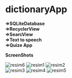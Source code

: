 # dictionaryApp

**=>SQLiteDatabase**<br>
**=>RecyclerView**<br>
**=>SearcView**<br>
**=>Text to speech**<br> 
**=>Quize App**
<br>

**ScreenShots**

![resim6](https://github.com/aliyayman/dictionaryApp/blob/master/app/src/main/res/drawable/resim6_200x400.png)
![resim1](https://github.com/aliyayman/dictionaryApp/blob/master/app/src/main/res/drawable/resim1_200x400.png)
![resim2](https://github.com/aliyayman/dictionaryApp/blob/master/app/src/main/res/drawable/resim2_1_200x400.png)<br>
![resim3](https://github.com/aliyayman/dictionaryApp/blob/master/app/src/main/res/drawable/resim3_200x400.png)
![resim4](https://github.com/aliyayman/dictionaryApp/blob/master/app/src/main/res/drawable/resim4_200x400.png)
![resim5](https://github.com/aliyayman/dictionaryApp/blob/master/app/src/main/res/drawable/resim5_200x400.png)



